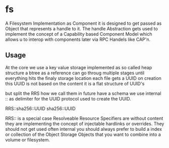 # fs
A Filesystem Implementation as Component it is designed to get passed as Object that represents a handle to it. The handle Abstraction gets used to implement the
concept of a Capability based Component Model which allows u to interop with components later via RPC Handels like CAP'n.

## Usage
At the core we use a key value storage implemented as so called heap structure a btree as a reference can go throug multiple stages until
everything hits the finaly storage location each file gets a UUID on creation this UUID is not based on the content it is a flat structure of UUID's

but split the RRS how we call them in future have a schema we use internal :: as delimiter for the UUID protocol used to create the UUID.

RRS::sha256::UUID
sha256::UUID

RRS:: is a special case Resolveable Resource Specifiers are without content they are implementing the concept of injectable hardlinks or overrides.
They should not get used often internal you should always prefer to build a index or collection of the Object Storage Objects that you want to
combine into a volume or filesystem.
